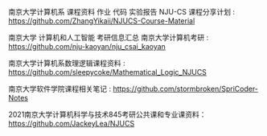 南京大学计算机系 课程资料 作业 代码 实验报告 NJU-CS 课程分享计划 : https://github.com/ZhangYikaii/NJUCS-Course-Material

南京大学 计算机和人工智能 考研信息汇总 南京大学计算机考研 : https://github.com/nju-kaoyan/nju_csai_kaoyan

南京大学计算机系数理逻辑课程资料 : https://github.com/sleepycoke/Mathematical_Logic_NJUCS

南京大学软件学院课程相关笔记 : https://github.com/stormbroken/SpriCoder-Notes

2021南京大学计算机科学与技术845考研公共课和专业课资料：https://github.com/JackeyLea/NJUCS

